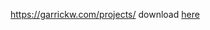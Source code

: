https://garrickw.com/projects/
download [here](https://discord.com/oauth2/authorize?client_id=850845944698241075&permissions=2147534848&integration_type=0&scope=bot+applications.commands)

